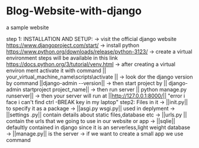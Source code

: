 # Blog-Website-with-django
a sample website

step 1:
INSTALLATION AND SETUP:
-> visit the official django website https://www.djangoproject.com/start/
-> install python https://www.python.org/downloads/release/python-3123/
-> create a virtual environment steps will be available in this link https://docs.python.org/3/tutorial/venv.html
-> after creating a virtual environ ment activate it with command  || your_virtual_machine_name\scripts\activate ||
-> look dor the django version by command ||django-admin --version||
-> then start project by || django-admin startproject project_name||
-> then run server || python manage.py runserver||
-> then your server will run at ||http://127.0.0.1:8000/||
"error i face i can't find ctrl -BREAK key in my laptop"
step2:
Files in it
->   ||init.py|| to specify it as a package
->  ||asgi.py wsgi.py|| used in deplyment
->  ||settings .py|| contain details about static files,database etc
-> ||urls.py || contain the urls that we going to use in our website or app
-> ||sqlie|| defaultly contained in  django since it is an serverless,light weight database
-> ||manage.py|| is the server 
-> if we want to create a small app we use command
